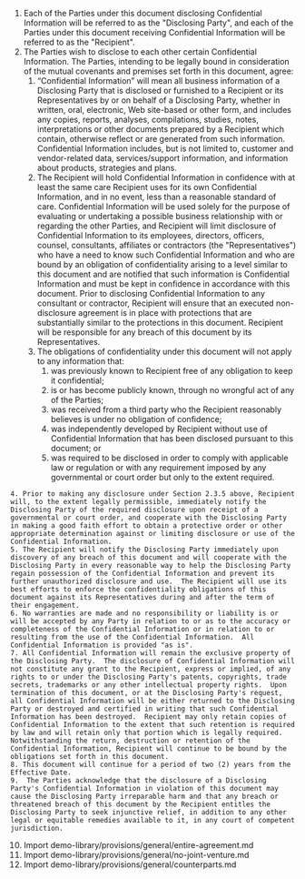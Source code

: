1. Each of the Parties under this document disclosing Confidential Information will be referred to as the "Disclosing Party", and each of the Parties under this document receiving Confidential Information will be referred to as the "Recipient".
2. The Parties wish to disclose to each other certain Confidential Information.  The Parties, intending to be legally bound in consideration of the mutual covenants and premises set forth in this document, agree:
	1. 	“Confidential Information” will mean all business information of a Disclosing Party that is disclosed or furnished to a Recipient or its Representatives by or on behalf of a Disclosing Party, whether in written, oral, electronic, Web site-based or other form, and includes any copies, reports, analyses, compilations, studies, notes, interpretations or other documents prepared by a Recipient which contain, otherwise reflect or are generated from such information. Confidential Information includes, but is not limited to, customer and vendor-related data, services/support information, and information about products, strategies and plans.
	2. The Recipient will hold Confidential Information in confidence with at least the same care Recipient uses for its own Confidential Information, and in no event, less than a reasonable standard of care.  Confidential Information will be used solely for the purpose of evaluating or undertaking a possible business relationship with or regarding the other Parties, and Recipient will limit disclosure of Confidential Information to its employees, directors, officers, counsel, consultants, affiliates or contractors (the "Representatives") who have a need to know such Confidential Information and who are bound by an obligation of confidentiality arising to a level similar to this document and are notified that such information is Confidential Information and must be kept in confidence in accordance with this document.  Prior to disclosing Confidential Information to any consultant or contractor, Recipient will ensure that an executed non-disclosure agreement is in place with protections that are substantially similar to the protections in this document.  Recipient will be responsible for any breach of this document by its Representatives.
	3. The obligations of confidentiality under this document will not apply to any information that:
		1. was previously known to Recipient free of any obligation to keep it confidential;
		2. is or has become publicly known, through no wrongful act of any of the Parties;
		3. was received from a third party who the Recipient reasonably believes is under no obligation of confidence;
		4. was independently developed by Recipient without use of Confidential Information that has been disclosed pursuant to this document; or
		5. was required to be disclosed in order to comply with applicable law or regulation or with any requirement imposed by any governmental or court order but only to the extent required.
<!-- References are still problematic -->
	4. Prior to making any disclosure under Section 2.3.5 above, Recipient will, to the extent legally permissible, immediately notify the Disclosing Party of the required disclosure upon receipt of a governmental or court order, and cooperate with the Disclosing Party in making a good faith effort to obtain a protective order or other appropriate determination against or limiting disclosure or use of the Confidential Information.
	5. The Recipient will notify the Disclosing Party immediately upon discovery of any breach of this document and will cooperate with the Disclosing Party in every reasonable way to help the Disclosing Party regain possession of the Confidential Information and prevent its further unauthorized disclosure and use.  The Recipient will use its best efforts to enforce the confidentiality obligations of this document against its Representatives during and after the term of their engagement.
	6. No warranties are made and no responsibility or liability is or will be accepted by any Party in relation to or as to the accuracy or completeness of the Confidential Information or in relation to or resulting from the use of the Confidential Information.  All Confidential Information is provided "as is".
	7. All Confidential Information will remain the exclusive property of the Disclosing Party.  The disclosure of Confidential Information will not constitute any grant to the Recipient, express or implied, of any rights to or under the Disclosing Party's patents, copyrights, trade secrets, trademarks or any other intellectual property rights.  Upon termination of this document, or at the Disclosing Party's request, all Confidential Information will be either returned to the Disclosing Party or destroyed and certified in writing that such Confidential Information has been destroyed.  Recipient may only retain copies of Confidential Information to the extent that such retention is required by law and will retain only that portion which is legally required.  Notwithstanding the return, destruction or retention of the Confidential Information, Recipient will continue to be bound by the obligations set forth in this document.
	8. This document will continue for a period of two (2) years from the Effective Date.
	9.  The Parties acknowledge that the disclosure of a Disclosing Party's Confidential Information in violation of this document may cause the Disclosing Party irreparable harm and that any breach or threatened breach of this document by the Recipient entitles the Disclosing Party to seek injunctive relief, in addition to any other legal or equitable remedies available to it, in any court of competent jurisdiction.
  10.   Import demo-library/provisions/general/entire-agreement.md
  11.   Import demo-library/provisions/general/no-joint-venture.md
  12.   Import demo-library/provisions/general/counterparts.md
